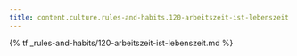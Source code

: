 ```yaml
---
title: content.culture.rules-and-habits.120-arbeitszeit-ist-lebenszeit
---
```


{% tf _rules-and-habits/120-arbeitszeit-ist-lebenszeit.md %}